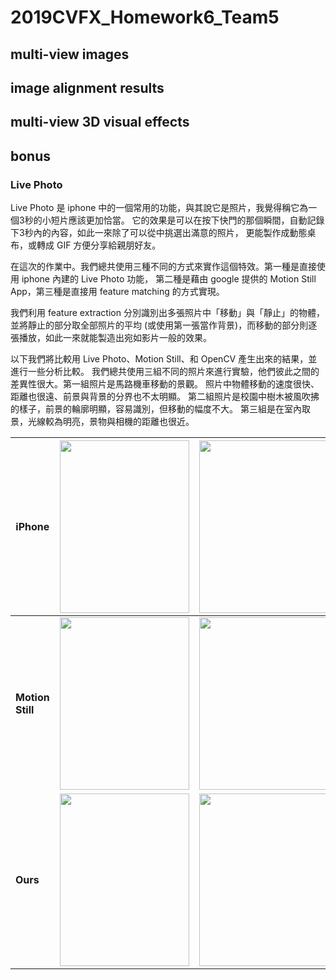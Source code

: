 # 2019CVFX_Homework6_Team5

## multi-view images
## image alignment results
## multi-view 3D visual effects
## bonus
### Live Photo

Live Photo 是 iphone 中的一個常用的功能，與其說它是照片，我覺得稱它為一個3秒的小短片應該更加恰當。
它的效果是可以在按下快門的那個瞬間，自動記錄下3秒內的內容，如此一來除了可以從中挑選出滿意的照片，
更能製作成動態桌布，或轉成 GIF 方便分享給親朋好友。 <br>

在這次的作業中。我們總共使用三種不同的方式來實作這個特效。第一種是直接使用 iphone 內建的 Live Photo 功能，
第二種是藉由 google 提供的 Motion Still App，第三種是直接用 feature matching 的方式實現。

我們利用 feature extraction 分別識別出多張照片中「移動」與「靜止」的物體，並將靜止的部分取全部照片的平均
(或使用第一張當作背景)，而移動的部分則逐張播放，如此一來就能製造出宛如影片一般的效果。 <br>

以下我們將比較用 Live Photo、Motion Still、和 OpenCV 產生出來的結果，並進行一些分析比較。
我們總共使用三組不同的照片來進行實驗，他們彼此之間的差異性很大。第一組照片是馬路機車移動的景觀。
照片中物體移動的速度很快、距離也很遠、前景與背景的分界也不太明顯。
第二組照片是校園中樹木被風吹拂的樣子，前景的輪廓明顯，容易識別，但移動的幅度不大。
第三組是在室內取景，光線較為明亮，景物與相機的距離也很近。


|iPhone|<img src="./Images/motion_still1.gif" width="207" height="276">|<img src="./Images/live_photo2.gif" width="207" height="276">|<img src="./Images/live_photo3.gif" width="207" height="276">|
| -------- | -------- | -------- | -------- |
| **Motion Still**  | <img src="./Images/motion_still1.gif" width="207px" height="276px"> | <img src="./Images/motion_still2.gif" width="207px" height="276px"> | <img src="./Images/motion_still3.gif" width="207px" height="276px"> |
| **Ours**          | <img src="./Images/motion_still1.gif" width="207px" height="276px"> | <img src="./Images/motion_still2.gif" width="207px" height="276px"> | <img src="./Images/motion_still2.gif" width="207px" height="276px"> |